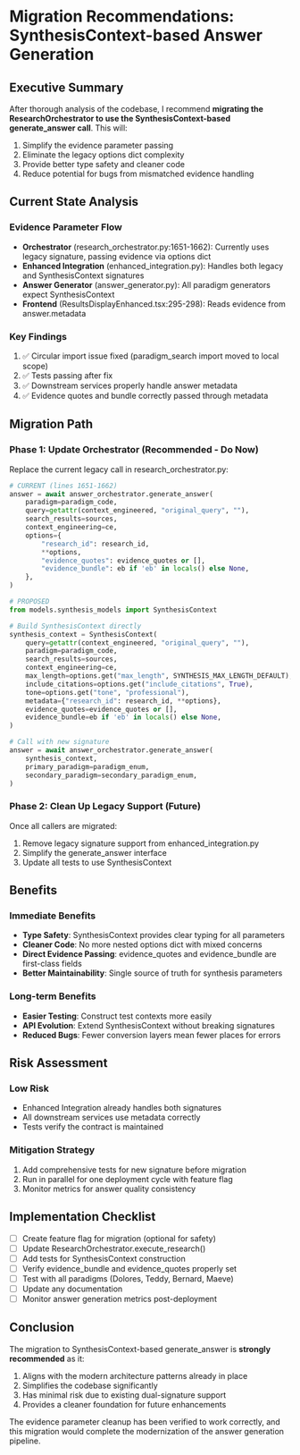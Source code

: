 # Migration Recommendations: SynthesisContext-based Answer Generation

## Executive Summary

After thorough analysis of the codebase, I recommend **migrating the ResearchOrchestrator to use the SynthesisContext-based generate_answer call**. This will:
1. Simplify the evidence parameter passing
2. Eliminate the legacy options dict complexity
3. Provide better type safety and cleaner code
4. Reduce potential for bugs from mismatched evidence handling

## Current State Analysis

### Evidence Parameter Flow
- **Orchestrator** (research_orchestrator.py:1651-1662): Currently uses legacy signature, passing evidence via options dict
- **Enhanced Integration** (enhanced_integration.py): Handles both legacy and SynthesisContext signatures
- **Answer Generator** (answer_generator.py): All paradigm generators expect SynthesisContext
- **Frontend** (ResultsDisplayEnhanced.tsx:295-298): Reads evidence from answer.metadata

### Key Findings
1. ✅ Circular import issue fixed (paradigm_search import moved to local scope)
2. ✅ Tests passing after fix
3. ✅ Downstream services properly handle answer metadata
4. ✅ Evidence quotes and bundle correctly passed through metadata

## Migration Path

### Phase 1: Update Orchestrator (Recommended - Do Now)
Replace the current legacy call in research_orchestrator.py:

```python
# CURRENT (lines 1651-1662)
answer = await answer_orchestrator.generate_answer(
    paradigm=paradigm_code,
    query=getattr(context_engineered, "original_query", ""),
    search_results=sources,
    context_engineering=ce,
    options={
        "research_id": research_id,
        **options,
        "evidence_quotes": evidence_quotes or [],
        "evidence_bundle": eb if 'eb' in locals() else None,
    },
)

# PROPOSED
from models.synthesis_models import SynthesisContext

# Build SynthesisContext directly
synthesis_context = SynthesisContext(
    query=getattr(context_engineered, "original_query", ""),
    paradigm=paradigm_code,
    search_results=sources,
    context_engineering=ce,
    max_length=options.get("max_length", SYNTHESIS_MAX_LENGTH_DEFAULT),
    include_citations=options.get("include_citations", True),
    tone=options.get("tone", "professional"),
    metadata={"research_id": research_id, **options},
    evidence_quotes=evidence_quotes or [],
    evidence_bundle=eb if 'eb' in locals() else None,
)

# Call with new signature
answer = await answer_orchestrator.generate_answer(
    synthesis_context,
    primary_paradigm=paradigm_enum,
    secondary_paradigm=secondary_paradigm_enum,
)
```

### Phase 2: Clean Up Legacy Support (Future)
Once all callers are migrated:
1. Remove legacy signature support from enhanced_integration.py
2. Simplify the generate_answer interface
3. Update all tests to use SynthesisContext

## Benefits

### Immediate Benefits
- **Type Safety**: SynthesisContext provides clear typing for all parameters
- **Cleaner Code**: No more nested options dict with mixed concerns
- **Direct Evidence Passing**: evidence_quotes and evidence_bundle are first-class fields
- **Better Maintainability**: Single source of truth for synthesis parameters

### Long-term Benefits
- **Easier Testing**: Construct test contexts more easily
- **API Evolution**: Extend SynthesisContext without breaking signatures
- **Reduced Bugs**: Fewer conversion layers mean fewer places for errors

## Risk Assessment

### Low Risk
- Enhanced Integration already handles both signatures
- All downstream services use metadata correctly
- Tests verify the contract is maintained

### Mitigation Strategy
1. Add comprehensive tests for new signature before migration
2. Run in parallel for one deployment cycle with feature flag
3. Monitor metrics for answer quality consistency

## Implementation Checklist

- [ ] Create feature flag for migration (optional for safety)
- [ ] Update ResearchOrchestrator.execute_research()
- [ ] Add tests for SynthesisContext construction
- [ ] Verify evidence_bundle and evidence_quotes properly set
- [ ] Test with all paradigms (Dolores, Teddy, Bernard, Maeve)
- [ ] Update any documentation
- [ ] Monitor answer generation metrics post-deployment

## Conclusion

The migration to SynthesisContext-based generate_answer is **strongly recommended** as it:
1. Aligns with the modern architecture patterns already in place
2. Simplifies the codebase significantly
3. Has minimal risk due to existing dual-signature support
4. Provides a cleaner foundation for future enhancements

The evidence parameter cleanup has been verified to work correctly, and this migration would complete the modernization of the answer generation pipeline.